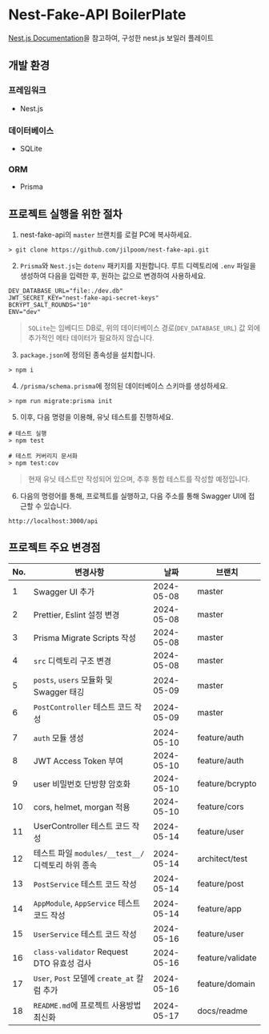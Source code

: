 # Nest-Fake-API BoilerPlate

[Nest.js Documentation](https://docs.nestjs.com/recipes/prisma)을 참고하여, 구성한 nest.js 보일러 플레이트

## 개발 환경

### 프레임워크

- Nest.js

### 데이터베이스

- SQLite

### ORM

- Prisma

## 프로젝트 실행을 위한 절차

1. nest-fake-api의 `master` 브랜치를 로컬 PC에 복사하세요.

```shell
> git clone https://github.com/jilpoom/nest-fake-api.git
```

2. `Prisma`와 `Nest.js`는 `dotenv` 패키지를 지원합니다. 루트 디렉토리에 `.env` 파일을 생성하여 다음을 입력한 후, 원하는 값으로 변경하여 사용하세요.

```shell
DEV_DATABASE_URL="file:./dev.db"
JWT_SECRET_KEY="nest-fake-api-secret-keys"
BCRYPT_SALT_ROUNDS="10"
ENV="dev"
```

> `SQLite`는 임베디드 DB로, 위의 데이터베이스 경로(`DEV_DATABASE_URL`) 값 외에 추가적인 메타 데이터가 필요하지 않습니다.

3. `package.json`에 정의된 종속성을 설치합니다.

```shell
> npm i
```

4. `/prisma/schema.prisma`에 정의된 데이터베이스 스키마를 생성하세요.

```shell
> npm run migrate:prisma init
```

5. 이후, 다음 명령을 이용해, 유닛 테스트를 진행하세요.

```shell
# 테스트 실행
> npm test

# 테스트 커버리지 문서화
> npm test:cov
```

> 현재 유닛 테스트만 작성되어 있으며, 추후 통합 테스트를 작성할 예정입니다.

6. 다음의 명령어를 통해, 프로젝트를 실행하고, 다음 주소를 통해 Swagger UI에 접근할 수 있습니다.

```shell
http://localhost:3000/api
```

## 프로젝트 주요 변경점

| No. | 변경사항                                  | 날짜         | 브랜치              | 
|-----|---------------------------------------|------------|------------------|
| 1   | Swagger UI 추가                         | 2024-05-08 | master           |
| 2   | Prettier, Eslint 설정 변경                | 2024-05-08 | master           |
| 3   | Prisma Migrate Scripts 작성             | 2024-05-08 | master           |
| 4   | `src` 디렉토리 구조 변경                      | 2024-05-08 | master           |
| 5   | `posts`, `users` 모듈화 및 Swagger 태깅     | 2024-05-09 | master           |
| 6   | `PostController` 테스트 코드 작성            | 2024-05-09 | master           |
| 7   | `auth` 모듈 생성                          | 2024-05-10 | feature/auth     |
| 8   | JWT Access Token 부여                   | 2024-05-10 | feature/auth     |
| 9   | user 비밀번호 단방향 암호화                     | 2024-05-10 | feature/bcrypto  |
| 10  | cors, helmet, morgan 적용               | 2024-05-10 | feature/cors     |
| 11  | UserController 테스트 코드 작성              | 2024-05-14 | feature/user     |
| 12  | 테스트 파일 `modules/__test__/` 디렉토리 하위 종속 | 2024-05-14 | architect/test   |
| 13  | `PostService` 테스트 코드 작성               | 2024-05-14 | feature/post     |
| 14  | `AppModule`, `AppService` 테스트 코드 작성   | 2024-05-14 | feature/app      |
| 15  | `UserService` 테스트 코드 작성               | 2024-05-16 | feature/user     |
| 16  | `class-validator` Request DTO 유효성 검사  | 2024-05-16 | feature/validate |
| 17  | `User`, `Post` 모델에 `create_at` 칼럼 추가  | 2024-05-16 | feature/domain   |
| 18  | `README.md`에 프로젝트 사용방법 최신화            | 2024-05-17 | docs/readme      |